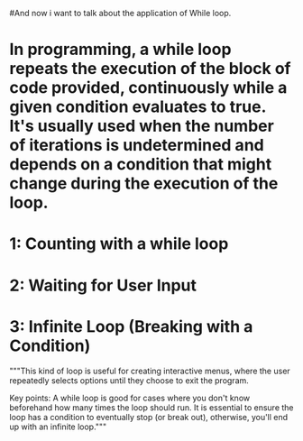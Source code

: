 #And now i want to talk about the application of While loop.
# In programming, a while loop repeats the execution of the block of code provided, continuously while a given condition evaluates to true. It's usually used when the number of iterations is undetermined and depends on a condition that might change during the execution of the loop.
# 1: Counting with a while loop
# 2: Waiting for User Input
# 3: Infinite Loop (Breaking with a Condition)
"""This kind of loop is useful for creating interactive menus, where the user repeatedly selects options until they choose to exit the program.

Key points:
A while loop is good for cases where you don't know beforehand how many times the loop should run.
It is essential to ensure the loop has a condition to eventually stop (or break out), otherwise, you'll end up with an infinite loop."""